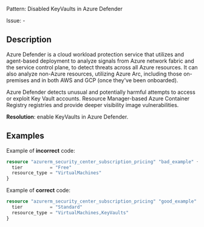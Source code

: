 Pattern: Disabled KeyVaults in Azure Defender

Issue: -

## Description

Azure Defender is a cloud workload protection service that utilizes and agent-based deployment to analyze signals from Azure network fabric and the service control plane, to detect threats across all Azure resources. It can also analyze non-Azure resources, utilizing Azure Arc, including those on-premises and in both AWS and GCP (once they've been onboarded).

Azure Defender detects unusual and potentially harmful attempts to access or exploit Key Vault accounts. Resource Manager-based Azure Container Registry registries and provide deeper visibility image vulnerabilities.

**Resolution**: enable KeyVaults in Azure Defender.

## Examples

Example of **incorrect** code:

```terraform
resource "azurerm_security_center_subscription_pricing" "bad_example" {
  tier          = "Free"
  resource_type = "VirtualMachines"
}
```

Example of **correct** code:

```terraform
resource "azurerm_security_center_subscription_pricing" "good_example" {
  tier          = "Standard"
  resource_type = "VirtualMachines,KeyVaults"
}
```